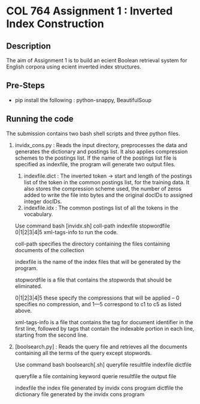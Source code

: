 # COL 764 Assignment 1 : Inverted Index Construction

## Description

The aim of Assignment 1 is to build an ecient Boolean retrieval system for English corpora using ecient
inverted index structures. 

## Pre-Steps

- pip install the following : python-snappy, BeautifulSoup

## Running the code

The submission contains two bash shell scripts and three python files.

1. invidx_cons.py : Reads the input directory, preprocesses the data and generates the dictionary and postings list. It also applies compression schemes to the postings list.  If the name of the postings list file is specified as indexfile, the program will generate two output files.
    1. indexfile.dict : The inverted token → start and length of the postings list of the token in the common postings list, for the training data. It also stores the compression scheme used, the number of zeros added to write the file into bytes and the original docIDs to assigned integer docIDs.
    2. indexfile.idx : The common postings list of all the tokens in the vocabulary.

    Use command bash [invidx.sh] coll-path indexfile stopwordfile 0|1|2|3|4|5 xml-tags-info to run the code.

    coll-path specifies the directory containing the files containing documents
    of the collection

    indexfile is the name of the index files that will be generated by the
    program.

    stopwordfile is a file that contains the stopwords that should be eliminated.

    0|1|2|3|4|5 these specify the compressions that will be applied – 0 specifies
    no compression, and 1—5 correspond to c1 to c5 as
    listed above. 

    xml-tags-info is a file that contains the tag for document identifier in the
    first line, followed by tags that contain the indexable portion
    in each line, starting from the second line.

2. [boolsearch.py] : Reads the query file and retrieves all the documents containing all the terms of the query except stopwords.

    Use command bash boolsearch[.sh] queryfile resultfile indexfile dictfile

    queryfile a file containing keyword querie
    resultfile the output file

    indexfile the index file generated by invidx cons program
    dictfile the dictionary file generated by the invidx cons program